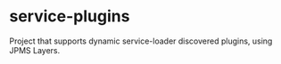 # service-plugins
Project that supports dynamic service-loader discovered plugins, using JPMS Layers. 

